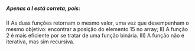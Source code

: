 ##### Apenas a I está correta, pois:
I) As duas funções retornam o mesmo valor, uma vez que desempenham o mesmo objetivo: encontrar a posição do elemento 15 no array;
II) A função 2 é mais eficiente por se tratar de uma função binária.
III) A função não é iterativa, mas sim recursiva.



